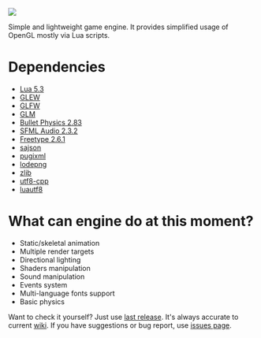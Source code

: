![](http://i.imgur.com/x3GSfPD.png)

Simple and lightweight game engine. It provides simplified usage of OpenGL mostly via Lua scripts.

# Dependencies
* [Lua 5.3](http://www.lua.org/start.html)
* [GLEW](http://glew.sourceforge.net)
* [GLFW](http://www.glfw.org/docs/latest)
* [GLM](http://glm.g-truc.net/0.9.7/index.html)
* [Bullet Physics 2.83](http://bulletphysics.org/wordpress)
* [SFML Audio 2.3.2](http://www.sfml-dev.org)
* [Freetype 2.6.1](http://www.freetype.org)
* [sajson](https://github.com/chadaustin/sajson)
* [pugixml](https://github.com/zeux/pugixml)
* [lodepng](https://github.com/lvandeve/lodepng)
* [zlib](http://www.zlib.net)
* [utf8-cpp](http://utfcpp.sourceforge.net)
* [luautf8](https://github.com/starwing/luautf8)

# What can engine do at this moment?
* Static/skeletal animation
* Multiple render targets
* Directional lighting
* Shaders manipulation
* Sound manipulation
* Events system
* Multi-language fonts support
* Basic physics

Want to check it yourself? Just use [last release](https://github.com/SDraw/run-on-coal/releases). It's always accurate to current [wiki](https://github.com/SDraw/run-on-coal/wiki).
If you have suggestions or bug report, use [issues page](https://github.com/SDraw/run-on-coal/issues).

